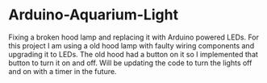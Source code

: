 # Arduino-Aquarium-Light
Fixing a broken hood lamp and replacing it with Arduino powered LEDs.
For this project I am using a old hood lamp with faulty wiring components and upgrading it to LEDs.
The old hood had a button on it so I implemented that button to turn it on and off. Will be updating the code to turn the lights off and on with a timer in the future.
